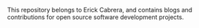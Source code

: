 This repository belongs to Erick Cabrera, and contains blogs and contributions for open source software development projects.
